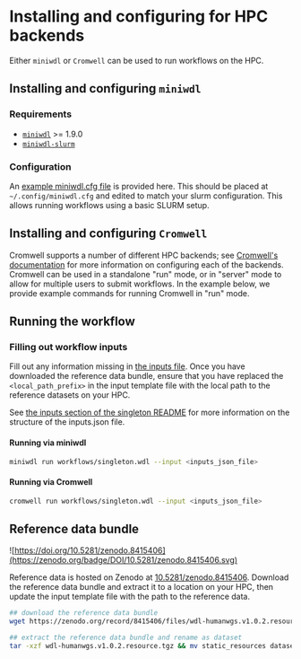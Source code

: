 # Installing and configuring for HPC backends

Either `miniwdl` or `Cromwell` can be used to run workflows on the HPC.

## Installing and configuring `miniwdl`

### Requirements

- [`miniwdl`](https://github.com/chanzuckerberg/miniwdl) >= 1.9.0
- [`miniwdl-slurm`](https://github.com/miniwdl-ext/miniwdl-slurm)

### Configuration

An [example miniwdl.cfg file](miniwdl.cfg) is provided here. This should be placed at `~/.config/miniwdl.cfg` and edited to match your slurm configuration. This allows running workflows using a basic SLURM setup.

## Installing and configuring `Cromwell`

Cromwell supports a number of different HPC backends; see [Cromwell's documentation](https://cromwell.readthedocs.io/en/stable/backends/HPC/) for more information on configuring each of the backends.  Cromwell can be used in a standalone "run" mode, or in "server" mode to allow for multiple users to submit workflows.  In the example below, we provide example commands for running Cromwell in "run" mode.

## Running the workflow

### Filling out workflow inputs

Fill out any information missing in [the inputs file](singleton.hpc.inputs.json). Once you have downloaded the reference data bundle, ensure that you have replaced the `<local_path_prefix>` in the input template file with the local path to the reference datasets on your HPC.

See [the inputs section of the singleton README](../../singleton.md#inputs) for more information on the structure of the inputs.json file.

#### Running via miniwdl

```bash
miniwdl run workflows/singleton.wdl --input <inputs_json_file>
```

#### Running via Cromwell

```bash
cromwell run workflows/singleton.wdl --input <inputs_json_file>
```

## Reference data bundle

![https://doi.org/10.5281/zenodo.8415406](https://zenodo.org/badge/DOI/10.5281/zenodo.8415406.svg)

Reference data is hosted on Zenodo at [10.5281/zenodo.8415406](https://zenodo.org/record/8415406).  Download the reference data bundle and extract it to a location on your HPC, then update the input template file with the path to the reference data.

```bash
## download the reference data bundle
wget https://zenodo.org/record/8415406/files/wdl-humanwgs.v1.0.2.resource.tgz

## extract the reference data bundle and rename as dataset
tar -xzf wdl-humanwgs.v1.0.2.resource.tgz && mv static_resources dataset
```
